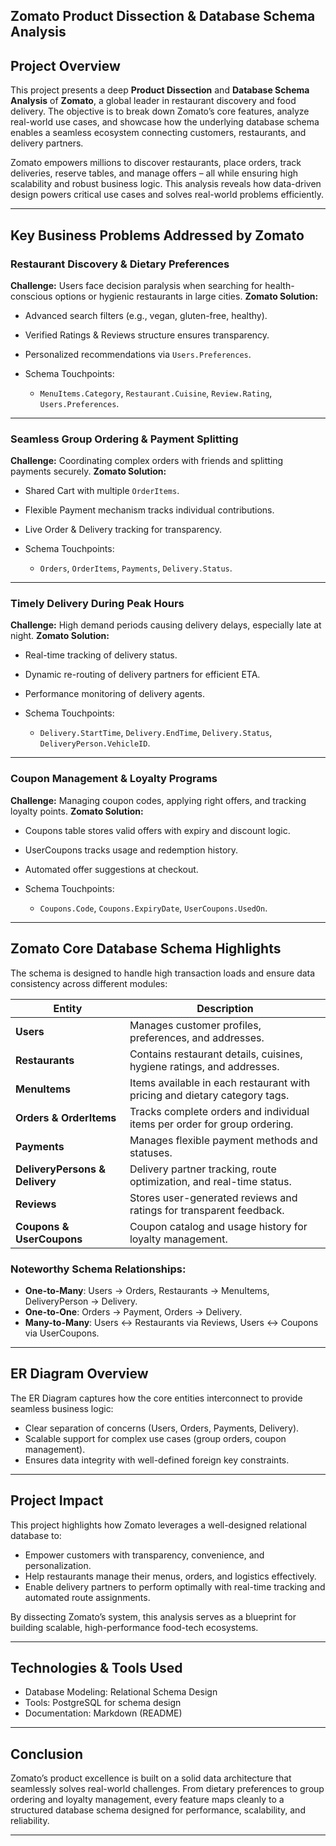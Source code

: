 
## Zomato Product Dissection & Database Schema Analysis

## Project Overview

This project presents a deep **Product Dissection** and **Database Schema Analysis** of **Zomato**, a global leader in restaurant discovery and food delivery. The objective is to break down Zomato’s core features, analyze real-world use cases, and showcase how the underlying database schema enables a seamless ecosystem connecting customers, restaurants, and delivery partners.

Zomato empowers millions to discover restaurants, place orders, track deliveries, reserve tables, and manage offers – all while ensuring high scalability and robust business logic. This analysis reveals how data-driven design powers critical use cases and solves real-world problems efficiently.

---

## Key Business Problems Addressed by Zomato

### Restaurant Discovery & Dietary Preferences

**Challenge:** Users face decision paralysis when searching for health-conscious options or hygienic restaurants in large cities.
**Zomato Solution:**

* Advanced search filters (e.g., vegan, gluten-free, healthy).
* Verified Ratings & Reviews structure ensures transparency.
* Personalized recommendations via `Users.Preferences`.
* Schema Touchpoints:

  * `MenuItems.Category`, `Restaurant.Cuisine`, `Review.Rating`, `Users.Preferences`.

---

### Seamless Group Ordering & Payment Splitting

**Challenge:** Coordinating complex orders with friends and splitting payments securely.
**Zomato Solution:**

* Shared Cart with multiple `OrderItems`.
* Flexible Payment mechanism tracks individual contributions.
* Live Order & Delivery tracking for transparency.
* Schema Touchpoints:

  * `Orders`, `OrderItems`, `Payments`, `Delivery.Status`.

---

### Timely Delivery During Peak Hours

**Challenge:** High demand periods causing delivery delays, especially late at night.
**Zomato Solution:**

* Real-time tracking of delivery status.
* Dynamic re-routing of delivery partners for efficient ETA.
* Performance monitoring of delivery agents.
* Schema Touchpoints:

  * `Delivery.StartTime`, `Delivery.EndTime`, `Delivery.Status`, `DeliveryPerson.VehicleID`.

---

### Coupon Management & Loyalty Programs

**Challenge:** Managing coupon codes, applying right offers, and tracking loyalty points.
**Zomato Solution:**

* Coupons table stores valid offers with expiry and discount logic.
* UserCoupons tracks usage and redemption history.
* Automated offer suggestions at checkout.
* Schema Touchpoints:

  * `Coupons.Code`, `Coupons.ExpiryDate`, `UserCoupons.UsedOn`.

---

## Zomato Core Database Schema Highlights

The schema is designed to handle high transaction loads and ensure data consistency across different modules:

| Entity                         | Description                                                                |
| ------------------------------ | -------------------------------------------------------------------------- |
| **Users**                      | Manages customer profiles, preferences, and addresses.                     |
| **Restaurants**                | Contains restaurant details, cuisines, hygiene ratings, and addresses.     |
| **MenuItems**                  | Items available in each restaurant with pricing and dietary category tags. |
| **Orders & OrderItems**        | Tracks complete orders and individual items per order for group ordering.  |
| **Payments**                   | Manages flexible payment methods and statuses.                             |
| **DeliveryPersons & Delivery** | Delivery partner tracking, route optimization, and real-time status.       |
| **Reviews**                    | Stores user-generated reviews and ratings for transparent feedback.        |
| **Coupons & UserCoupons**      | Coupon catalog and usage history for loyalty management.                   |

### Noteworthy Schema Relationships:

* **One-to-Many**: Users → Orders, Restaurants → MenuItems, DeliveryPerson → Delivery.
* **One-to-One**: Orders → Payment, Orders → Delivery.
* **Many-to-Many**: Users ↔ Restaurants via Reviews, Users ↔ Coupons via UserCoupons.

---

## ER Diagram Overview

The ER Diagram captures how the core entities interconnect to provide seamless business logic:

* Clear separation of concerns (Users, Orders, Payments, Delivery).
* Scalable support for complex use cases (group orders, coupon management).
* Ensures data integrity with well-defined foreign key constraints.

---

## Project Impact

This project highlights how Zomato leverages a well-designed relational database to:

* Empower customers with transparency, convenience, and personalization.
* Help restaurants manage their menus, orders, and logistics effectively.
* Enable delivery partners to perform optimally with real-time tracking and automated route assignments.

By dissecting Zomato’s system, this analysis serves as a blueprint for building scalable, high-performance food-tech ecosystems.

---

## Technologies & Tools Used

* Database Modeling: Relational Schema Design
* Tools: PostgreSQL for schema design
* Documentation: Markdown (README)

---

## Conclusion

Zomato’s product excellence is built on a solid data architecture that seamlessly solves real-world challenges. From dietary preferences to group ordering and loyalty management, every feature maps cleanly to a structured database schema designed for performance, scalability, and reliability.

---

